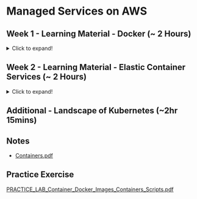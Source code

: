 # Managed Services on AWS

## Week 1 - Learning Material - Docker (~ 2 Hours)
<details>
  <summary>Click to expand!</summary>
 
### Module 1 - Course Background(~20 mins)
### Module 2 - Virtual Machines vs Containers (Docker)(~20 mins)
### Module 3 - The Container (Docker) Ecosystem(~30 mins)
### Module 4 - Docker - Hands On(~1hr)
#### Overlay2 Storage Driver for Docker
<details>
  <summary>Click to expand!</summary>
 As of Ubuntu 14.10, the aufs storage driver used by Docker has been deprecated and now the preferred storage driver for Linux distributions is overlay2.  As a result of this change, the location of the layers has been moved from
/var/lib/docker/aufs/layer 

to
/var/lib/docker/overlay2

Going forward, overlay2 is the default storage driver on Docker installations on Linux. If aufs must be used, it has to be explicitly configured.


Please follow the link below to learn more on this

https://docs.docker.com/storage/storagedriver/select-storage-driver/

These updates and changes do not impact the core operations of Docker.
</details>

</details>

## Week 2 - Learning Material - Elastic Container Services (~ 2 Hours)
<details>
  <summary>Click to expand!</summary>
 
### Module 5 - Deploying a Java Web App using Docker Containers(~1hr)

```
docker pull tomcat:jre8

$ docker pull tomcat:jre8
jre8: Pulling from library/tomcat
c5e155d5a1d1: Pull complete 
221d80d00ae9: Pull complete 
4250b3117dca: Pull complete 
d1370422ab93: Pull complete 
deb6b03222ca: Pull complete 
9cdea8d70cc3: Pull complete 
968505be14db: Pull complete 
04b5c270ac81: Pull complete 
301d76fcab1f: Pull complete 
57ca7a0b9e79: Pull complete 
3c1d6826d7a3: Pull complete 
Digest: sha256:7cdf9dca1472da80e7384403c57b0632753a3a5cdf4f310fc39462e08af8ef39
Status: Downloaded newer image for tomcat:jre8
$ docker images
REPOSITORY          TAG                 IMAGE ID            CREATED             SIZE
tomcat              jre8                3639174793ba        23 months ago       463MB
$ docker run -d -p 80:8080 tomcat:jre8
d34a7c5f24de72739085e4b46a400efc12c79abf0997422982fc26bf0b8a3a5b
$ docker ps -a
CONTAINER ID        IMAGE               COMMAND             CREATED             STATUS              PORTS                  NAMES
d34a7c5f24de        tomcat:jre8         "catalina.sh run"   6 seconds ago       Up 9 seconds        0.0.0.0:80->8080/tcp   agitated_snyder
$ bash                      
bash-3.2$ ps -ef | grep [dD]ocker
    0    90     1   0 11:28AM ??         0:00.01 /Library/PrivilegedHelperTools/com.docker.vmnetd
1400276427  1091     1   0 11:29AM ??         0:04.60 /Applications/Docker.app/Contents/MacOS/Docker
1400276427  1154  1091   0 11:29AM ??         0:00.30 /Applications/Docker.app/Contents/MacOS/com.docker.osx.hyperkit.linux -watchdog fd:0 -max-restarts 5 -restart-seconds 30
1400276427  1159  1154   0 11:29AM ??         0:49.22 com.docker.db --url fd://3 --git /Users/rarora17/Library/Containers/com.docker.docker/Data/database
1400276427  1162  1154   0 11:29AM ??         0:00.07 com.docker.osxfs serve --address fd:3 --connect /Users/rarora17/Library/Containers/com.docker.docker/Data/connect --control fd:4
1400276427  1169  1154   0 11:29AM ??         0:13.63 com.docker.vpnkit --db /Users/rarora17/Library/Containers/com.docker.docker/Data/s40 --branch state --ethernet fd:3 --port fd:4 --introspection fd:5 --diagnostics fd:6 --vsock-path /Users/rarora17/Library/Containers/com.docker.docker/Data/connect --host-names docker.for.mac.localhost --listen-backlog 32
1400276427  1170  1154   0 11:29AM ??         0:06.17 com.docker.driver.amd64-linux -addr fd:3 -debug
1400276427  1196  1170   0 11:29AM ??         9:42.55 com.docker.hyperkit -A -m 2048M -c 6 -u -s 0:0,hostbridge -s 31,lpc -s 2:0,virtio-vpnkit,uuid=53982f00-fdfc-430c-b504-4d70c38c178d,path=/Users/rarora17/Library/Containers/com.docker.docker/Data/s50,macfile=/Users/rarora17/Library/Containers/com.docker.docker/Data/com.docker.driver.amd64-linux/mac.0 -s 3,ahci-hd,file:///Users/rarora17/Library/Containers/com.docker.docker/Data/com.docker.driver.amd64-linux/Docker.qcow2?sync=os&buffered=1,format=qcow,qcow-config=discard=true;compact_after_unmaps=262144;keep_erased=262144;runtime_asserts=false -s 4,virtio-9p,path=/Users/rarora17/Library/Containers/com.docker.docker/Data/s40,tag=db -s 5,virtio-rnd -s 6,virtio-9p,path=/Users/rarora17/Library/Containers/com.docker.docker/Data/s51,tag=port -s 7,virtio-sock,guest_cid=3,path=/Users/rarora17/Library/Containers/com.docker.docker/Data,guest_forwards=2376;1525 -l com1,autopty=/Users/rarora17/Library/Containers/com.docker.docker/Data/com.docker.driver.amd64-linux/tty,log=/Users/rarora17/Library/Containers/com.docker.docker/Data/com.docker.driver.amd64-linux/console-ring -f kexec,/Applications/Docker.app/Contents/Resources/moby/vmlinuz64,/Applications/Docker.app/Contents/Resources/moby/initrd.img,earlyprintk=serial console=ttyS0 com.docker.driver="com.docker.driver.amd64-linux", com.docker.database="com.docker.driver.amd64-linux" ntp=gateway mobyplatform=mac vsyscall=emulate page_poison=1 panic=1 -F /Users/rarora17/Library/Containers/com.docker.docker/Data/com.docker.driver.amd64-linux/hypervisor.pid
bash-3.2$ docker ps -a

CONTAINER ID        IMAGE               COMMAND             CREATED              STATUS              PORTS                  NAMES
d34a7c5f24de        tomcat:jre8         "catalina.sh run"   About a minute ago   Up About a minute   0.0.0.0:80->8080/tcp   agitated_snyder
bash-3.2$ 

```


### Module 6 - Amazon Elastic Container Services(~15 mins)
### Module 7 - Amazon ECS & Docker - Hands On(~1hr)

</details>


## Additional - Landscape of Kubernetes (~2hr 15mins)

## Notes

* [Containers.pdf](https://github.com/risarora/Greatlake-ccp/files/6274194/Containers.pdf)

## Practice Exercise

[PRACTICE_LAB_Container_Docker_Images_Containers_Scripts.pdf](https://github.com/risarora/Greatlake-ccp/files/6274222/PRACTICE_LAB_Container_Docker_Images_Containers_Scripts.pdf)
